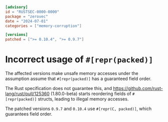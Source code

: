 ```toml
[advisory]
id = "RUSTSEC-0000-0000"
package = "zerovec"
date = "2024-07-01"
categories = ["memory-corruption"]

[versions]
patched = [">= 0.10.4", ">= 0.9.7"]
```

# Incorrect usage of `#[repr(packed)]`

The affected versions make unsafe memory accesses under the assumption assume that `#[repr(packed)]` has a guaranteed field order. 

The Rust specification does not guarantee this, and https://github.com/rust-lang/rust/pull/125360 (1.80.0-beta) starts 
reordering fields of `#[repr(packed)]` structs, leading to illegal memory accesses.

The patched versions `0.9.7` and `0.10.4` use `#[repr(C, packed)]`, which guarantees field order.
